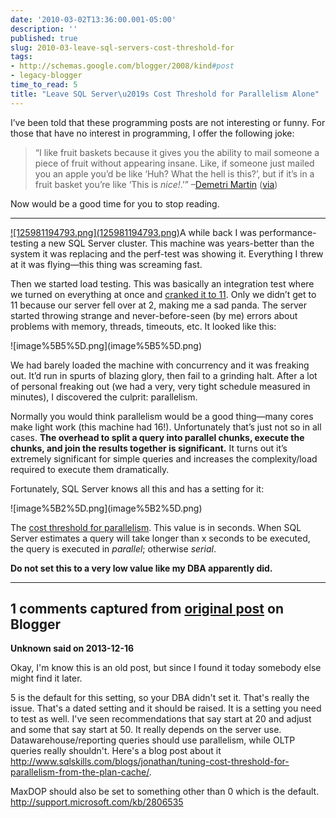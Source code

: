 ```yaml
---
date: '2010-03-02T13:36:00.001-05:00'
description: ''
published: true
slug: 2010-03-leave-sql-servers-cost-threshold-for
tags:
- http://schemas.google.com/blogger/2008/kind#post
- legacy-blogger
time_to_read: 5
title: "Leave SQL Server\u2019s Cost Threshold for Parallelism Alone"
---
```


<p>I’ve been told that these programming posts are not interesting or funny. For those that have no interest in programming, I offer the following joke:</p>
<blockquote> 
<p>“I like fruit baskets because it gives you the ability to mail someone a piece of fruit without appearing insane. Like, if someone just mailed you an apple you’d be like ‘Huh? What the hell is this?’, but if it’s in a fruit basket you’re like ‘This is <em>nice!</em>.’” –<a href="http://www.demetrimartin.com/">Demetri Martin</a> (<a href="http://captainpinhead.wordpress.com/2006/10/01/demetri-martin-quotes/">via</a>)</p>
</blockquote>
<p>Now would be a good time for you to stop reading.</p>  <hr />
<p><a href="http://www.urbandictionary.com/define.php?term=sad+panda">![125981194793.png](125981194793.png)</a>A while back I was performance-testing a new SQL Server cluster. This machine was years-better than the system it was replacing and the perf-test was showing it. Everything I threw at it was flying—this thing was screaming fast.</p>
<p>Then we started load testing. This was basically an integration test where we turned on everything at once and <a href="http://en.wikipedia.org/wiki/Up_to_eleven">cranked it to 11</a>. Only we didn’t get to 11 because our server fell over at 2, making me a sad panda. The server started throwing strange and never-before-seen (by me) errors about problems with memory, threads, timeouts, etc. It looked like this:</p>
<p>![image%5B5%5D.png](image%5B5%5D.png) </p>
<p>We had barely loaded the machine with concurrency and it was freaking out. It’d run in spurts of blazing glory, then fail to a grinding halt. After a lot of personal freaking out (we had a very, very tight schedule measured in minutes), I discovered the culprit: parallelism. </p>
<p>Normally you would think parallelism would be a good thing—many cores make light work (this machine had 16!). Unfortunately that’s just not so in all cases. <strong>The overhead to split a query into parallel chunks, execute the chunks, and join the results together is significant.</strong> It turns out it’s extremely significant for simple queries and increases the complexity/load required to execute them dramatically.</p>
<p>Fortunately, SQL Server knows all this and has a setting for it:</p>
<p>![image%5B2%5D.png](image%5B2%5D.png) </p>
<p>The <a href="http://msdn.microsoft.com/en-us/library/aa196716(SQL.80).aspx">cost threshold for parallelism</a>. This value is in seconds. When SQL Server estimates a query will take longer than x seconds to be executed, the query is executed in <em>parallel</em>; otherwise <em>serial</em>.</p>
<p><strong>Do not set this to a very low value like my DBA apparently did. </strong></p>

---

## 1 comments captured from [original post](https://blog.wassupy.com/2010/03/leave-sql-servers-cost-threshold-for.html) on Blogger

**Unknown said on 2013-12-16**

Okay, I'm know this is an old post, but since I found it today somebody else might find it later.  

5 is the default for this setting, so your DBA didn't set it. That's really the issue.  That's a dated setting and it should be raised.  It is a setting you need to test as well.  I've seen recommendations that say start at 20 and adjust and some that say start at 50.  It really depends on the server use.  Datawarehouse/reporting queries should use parallelism, while OLTP queries really shouldn't.  Here's a blog post about it http://www.sqlskills.com/blogs/jonathan/tuning-cost-threshold-for-parallelism-from-the-plan-cache/.

MaxDOP should also be set to something other than 0 which is the default. http://support.microsoft.com/kb/2806535



